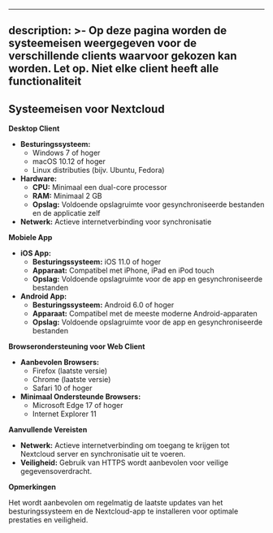 ***

description: >-
Op deze pagina worden de systeemeisen weergegeven voor de verschillende
clients waarvoor gekozen kan worden. Let op. Niet elke client heeft alle
functionaliteit
----------------

## Systeemeisen voor Nextcloud

**Desktop Client**

* **Besturingssysteem:**
  * Windows 7 of hoger
  * macOS 10.12 of hoger
  * Linux distributies (bijv. Ubuntu, Fedora)
* **Hardware:**
  * **CPU:** Minimaal een dual-core processor
  * **RAM:** Minimaal 2 GB
  * **Opslag:** Voldoende opslagruimte voor gesynchroniseerde bestanden en de applicatie zelf
* **Netwerk:** Actieve internetverbinding voor synchronisatie

**Mobiele App**

* **iOS App:**
  * **Besturingssysteem:** iOS 11.0 of hoger
  * **Apparaat:** Compatibel met iPhone, iPad en iPod touch
  * **Opslag:** Voldoende opslagruimte voor de app en gesynchroniseerde bestanden
* **Android App:**
  * **Besturingssysteem:** Android 6.0 of hoger
  * **Apparaat:** Compatibel met de meeste moderne Android-apparaten
  * **Opslag:** Voldoende opslagruimte voor de app en gesynchroniseerde bestanden

**Browserondersteuning voor Web Client**

* **Aanbevolen Browsers:**
  * Firefox (laatste versie)
  * Chrome (laatste versie)
  * Safari 10 of hoger
* **Minimaal Ondersteunde Browsers:**
  * Microsoft Edge 17 of hoger
  * Internet Explorer 11

**Aanvullende Vereisten**

* **Netwerk:** Actieve internetverbinding om toegang te krijgen tot Nextcloud server en synchronisatie uit te voeren.
* **Veiligheid:** Gebruik van HTTPS wordt aanbevolen voor veilige gegevensoverdracht.

**Opmerkingen**

Het wordt aanbevolen om regelmatig de laatste updates van het besturingssysteem en de Nextcloud-app te installeren voor optimale prestaties en veiligheid.
